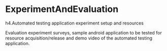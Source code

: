 # ExperimentAndEvaluation
h4.Automated testing application experiment setup and resources

Evaluation experiment surveys, sample android application to be tested for resource acquisition/release and demo video of the automated testing application.
